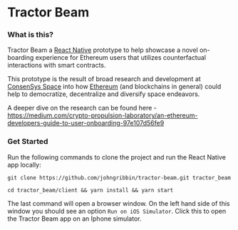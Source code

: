 # Tractor Beam

### What is this?

Tractor Beam a [React Native](https://facebook.github.io/react-native/) prototype to help showcase a novel on-boarding experience for Ethereum users that utilizes counterfactual interactions with smart contracts.

This prototype is the result of broad research and development at [ConsenSys Space](https://consensys.space) into how [Ethereum](https://ethereum.org/) (and blockchains in general) could help to democratize, decentralize and diversify space endeavors.

A deeper dive on the research can be found here - https://medium.com/crypto-propulsion-laboratory/an-ethereum-developers-guide-to-user-onboarding-97e107d56fe9

### Get Started

Run the following commands to clone the project and run the React Native app locally:

```
git clone https://github.com/johngribbin/tractor-beam.git tractor_beam
```

```
cd tractor_beam/client && yarn install && yarn start
```

The last command will open a browser window. On the left hand side of this window you should see an option `Run on iOS Simulator`. Click this to open the Tractor Beam app on an Iphone simulator.
